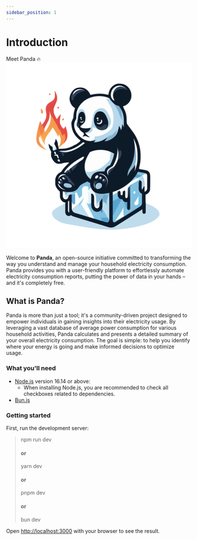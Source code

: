 ```yaml
---
sidebar_position: 1
---
```


# Introduction

Meet Panda 🔥
![image](./assets/logo_panda.png)

Welcome to **Panda**, an open-source initiative committed to transforming the way you understand and manage your household electricity consumption. Panda provides you with a user-friendly platform to effortlessly automate electricity consumption reports, putting the power of data in your hands – and it's completely free.

## What is Panda?

Panda is more than just a tool; it's a community-driven project designed to empower individuals in gaining insights into their electricity usage. By leveraging a vast database of average power consumption for various household activities, Panda calculates and presents a detailed summary of your overall electricity consumption. The goal is simple: to help you identify where your energy is going and make informed decisions to optimize usage.

### What you'll need

- [Node.js](https://nodejs.org/en/download/) version 16.14 or above:
  - When installing Node.js, you are recommended to check all checkboxes related to dependencies.
- [Bun.js](https://bun.sh/)

### Getting started

First, run the development server:

> npm run dev
> #### or
> yarn dev
> #### or
> pnpm dev
> #### or
> bun dev

Open [http://localhost:3000](http://localhost:3000) with your browser to see the result.

